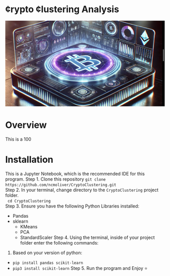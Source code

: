 
# ¢rypto ¢lustering Analysis
![Crypt Analysis Logo](images/readme_img.png)

# Overview
This is a 100
# Installation
This is a Jupyter Notebook, which is the recommended IDE for this program. 
Step 1. Clone this repository `git clone https://github.com/ncmoliver/CryptoClustering.git`    
Step 2. In your terminal, change directory to the `CryptoClustering` project folder.      
` cd CryptoClustering`    
Step 3. Ensure you have the following Python Libraries installed:    
- Pandas
- sklearn
  - KMeans
  - PCA
  - StandardScaler
Step 4. Using the terminal, inside of your project folder enter the following commands:
1. Based on your version of python:    
- `pip install pandas scikit-learn`
- `pip3 install scikit-learn` 
Step 5. Run the program and Enjoy ⭐️